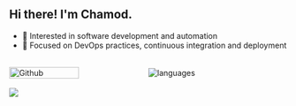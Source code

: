 ## Hi there! I'm Chamod.

* 🌱 Interested in software development and automation
* 🔧 Focused on DevOps practices, continuous integration and deployment

<br>

<div style="display: flex; align-items: center;">
  <img width="50%" alt="Github" src="https://user-images.githubusercontent.com/48678280/88862734-4903af80-d201-11ea-968b-9c939d88a37c.gif"/>
  <img align="center" src="https://github-readme-stats.vercel.app/api/top-langs/?username=chamodranasgala&&exclude_reo=chamodranasgala&layout=compact&theme=great-gatsby" alt="languages"/>
</div>

<br> 

<img src="https://skillicons.dev/icons?i=react,nodejs,html,css,js,bootstrap,java,mongodb,laravel,git,vscode,eclipse"/>
